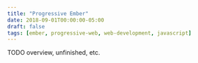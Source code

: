 ```yaml
---
title: "Progressive Ember"
date: 2018-09-01T00:00:00-05:00
draft: false
tags: [ember, progressive-web, web-development, javascript]
---
```


TODO overview, unfinished, etc.